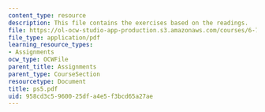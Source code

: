 ```yaml
---
content_type: resource
description: This file contains the exercises based on the readings.
file: https://ol-ocw-studio-app-production.s3.amazonaws.com/courses/6-763-applied-superconductivity-fall-2005/958cd3c5960025dfa4e5f3bcd65a27ae_ps5.pdf
file_type: application/pdf
learning_resource_types:
- Assignments
ocw_type: OCWFile
parent_title: Assignments
parent_type: CourseSection
resourcetype: Document
title: ps5.pdf
uid: 958cd3c5-9600-25df-a4e5-f3bcd65a27ae
---
```

